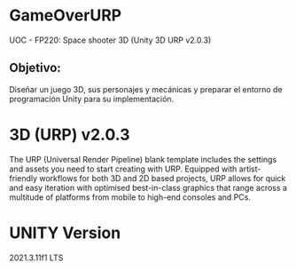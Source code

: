 # GameOverURP
UOC - FP220: Space shooter 3D (Unity 3D URP v2.0.3)

## Objetivo:
Diseñar un juego 3D, sus personajes y mecánicas y preparar el entorno de programación Unity para su implementación.

# 3D (URP) v2.0.3
The URP (Universal Render Pipeline) blank template includes the settings and assets you need to start creating with URP. Equipped with artist-friendly workflows for both 3D and 2D based projects, URP allows for quick and easy iteration with optimised best-in-class graphics that range across a multitude of platforms from mobile to high-end consoles and PCs.

# UNITY Version 
2021.3.11f1 LTS
